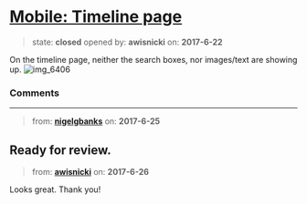 # [Mobile: Timeline page](https://github.com/livingstoneonline/livingstoneonline/issues/151)

> state: **closed** opened by: **awisnicki** on: **2017-6-22**

On the timeline page, neither the search boxes, nor images/text are showing up.
![img_6406](https://user-images.githubusercontent.com/12518623/27430709-36cd4c2e-570f-11e7-9f58-9bcccb025938.PNG)


### Comments

---
> from: [**nigelgbanks**](https://github.com/livingstoneonline/livingstoneonline/issues/151#issuecomment-310923597) on: **2017-6-25**

Ready for review.
---
> from: [**awisnicki**](https://github.com/livingstoneonline/livingstoneonline/issues/151#issuecomment-311067984) on: **2017-6-26**

Looks great. Thank you!
